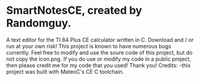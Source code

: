 # SmartNotesCE, created by Randomguy.
A text editor for the TI 84 Plus CE calculator written in C.
Download and / or run at your own risk! This project is known to have numerous bugs currently.
Feel free to modify and use the soure code of this project, but do not copy the icon.png. If you do use or modify my code in a public project, then please credit me for my code that you used!
Thank you!
Credits:
-this project was built with MateoC's CE C toolchain.